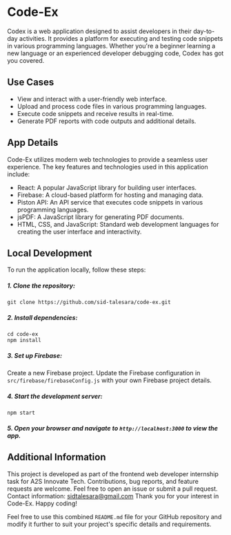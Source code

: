 # Code-Ex

Codex is a web application designed to assist developers in their day-to-day activities. It provides a platform for executing and testing code snippets in various programming languages. Whether you're a beginner learning a new language or an experienced developer debugging code, Codex has got you covered.

## Use Cases

- View and interact with a user-friendly web interface.
- Upload and process code files in various programming languages.
- Execute code snippets and receive results in real-time.
- Generate PDF reports with code outputs and additional details.

## App Details

Code-Ex utilizes modern web technologies to provide a seamless user experience. The key features and technologies used in this application include:

- React: A popular JavaScript library for building user interfaces.
- Firebase: A cloud-based platform for hosting and managing data.
- Piston API: An API service that executes code snippets in various programming languages.
- jsPDF: A JavaScript library for generating PDF documents.
- HTML, CSS, and JavaScript: Standard web development languages for creating the user interface and interactivity.

## Local Development

To run the application locally, follow these steps:

##### 1. Clone the repository:

```shell
git clone https://github.com/sid-talesara/code-ex.git
```

##### 2. Install dependencies:

```
cd code-ex
npm install
```

##### 3. Set up Firebase:

Create a new Firebase project.
Update the Firebase configuration in `src/firebase/firebaseConfig.js` with your own Firebase project details.

##### 4. Start the development server:

```
npm start
```

##### 5. Open your browser and navigate to `http://localhost:3000` to view the app.

## Additional Information

This project is developed as part of the frontend web developer internship task for A2S Innovate Tech.
Contributions, bug reports, and feature requests are welcome. Feel free to open an issue or submit a pull request.
Contact information: sidtalesara@gmail.com
Thank you for your interest in Code-Ex. Happy coding!

Feel free to use this combined `README.md` file for your GitHub repository and modify it further to suit your project's specific details and requirements.
